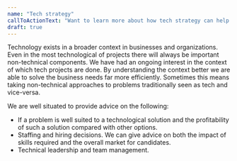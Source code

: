 ```yaml
---
name: "Tech strategy"
callToActionText: "Want to learn more about how tech strategy can help your firm be more efficient and profitable? Fill in the form below and we would be happy to start a discussion."
draft: true
---
```

Technology exists in a broader context in businesses and organizations.
Even in the most technological of projects there will always be important non-technical components.
We have had an ongoing interest in the context of which tech projects are done.
By understanding the context better we are able to solve the business needs far more efficiently. Sometimes this means taking non-technical approaches to problems traditionally seen as tech and vice-versa.

We are well situated to provide advice on the following:

* If a problem is well suited to a technological solution and the profitability of such a solution compared with other options.
* Staffing and hiring decisions. We can give advice on both the impact of skills required and the overall market for candidates.
* Technical leadership and team management.